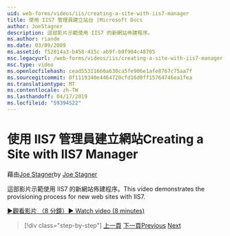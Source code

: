 ```yaml
---
uid: web-forms/videos/iis/creating-a-site-with-iis7-manager
title: 使用 IIS7 管理員建立站台 |Microsoft Docs
author: JoeStagner
description: 這部影片示範使用 IIS7 的新網站佈建程序。
ms.author: riande
ms.date: 03/09/2009
ms.assetid: f52814a3-b458-415c-ab9f-b0f904c48705
msc.legacyurl: /web-forms/videos/iis/creating-a-site-with-iis7-manager
msc.type: video
ms.openlocfilehash: cead55311660a630ca5fe906e1afe8767c75aa7f
ms.sourcegitcommit: 0f1119340e4464720cfd16d0ff15764746ea1fea
ms.translationtype: MT
ms.contentlocale: zh-TW
ms.lasthandoff: 04/17/2019
ms.locfileid: "59394522"
---
```

# <a name="creating-a-site-with-iis7-manager"></a><span data-ttu-id="71c4d-103">使用 IIS7 管理員建立網站</span><span class="sxs-lookup"><span data-stu-id="71c4d-103">Creating a Site with IIS7 Manager</span></span>

<span data-ttu-id="71c4d-104">藉由[Joe Stagner](https://github.com/JoeStagner)</span><span class="sxs-lookup"><span data-stu-id="71c4d-104">by [Joe Stagner](https://github.com/JoeStagner)</span></span>

<span data-ttu-id="71c4d-105">這部影片示範使用 IIS7 的新網站佈建程序。</span><span class="sxs-lookup"><span data-stu-id="71c4d-105">This video demonstrates the provisioning process for new web sites with IIS7.</span></span>

[<span data-ttu-id="71c4d-106">&#9654;觀看影片 （8 分鐘）</span><span class="sxs-lookup"><span data-stu-id="71c4d-106">&#9654; Watch video (8 minutes)</span></span>](https://channel9.msdn.com/Blogs/ASP-NET-Site-Videos/creating-a-site-with-iis7-manager)

> [!div class="step-by-step"]
> <span data-ttu-id="71c4d-107">[上一頁](troubleshooting-production-aspnet-apps.md)
> [下一頁](installing-ftp7.md)</span><span class="sxs-lookup"><span data-stu-id="71c4d-107">[Previous](troubleshooting-production-aspnet-apps.md)
[Next](installing-ftp7.md)</span></span>
